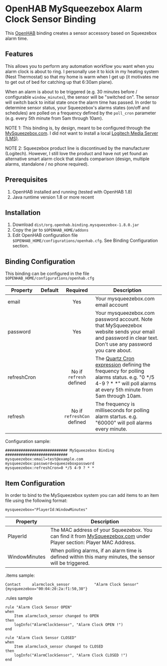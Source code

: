 # OpenHAB MySqueezebox Alarm Clock Sensor Binding

This [OpenHAB](https://www.openhab.org/) binding creates a sensor accessory based on Squeezebox alarm time.

## Features

This allows you to perform any automation workflow you want when you alarm clock is about to ring. I personally use it to kick in my heating system (Nest Thermostat) so that my home is warm when I get up (it motivates me to get out of bed for catching up that 6:30am plane).

When an alarm is about to be triggered (e.g. 30 minutes before / configurable `window_minutes`), the sensor will be "switched on". The sensor will switch back to initial state once the alarm time has passed. 
In order to determine sensor status, your Squeezebox's alarms states (on/off and schedules) are polled on a frequency defined by the `poll_cron` parameter (e.g. every 5th minute from 5am through 10am).

NOTE 1: This binding is, by design, meant to be configured through the [MySqueezebox.com](http://mysqueezebox.com). I did not want to install a local [Logitech Media Server (LMS)](https://en.wikipedia.org/wiki/Logitech_Media_Server).

NOTE 2: Squeezebox product line is discontinued by the manufacturer (Logitech). However, I still love the product and have not yet found an alternative smart alarm clock that stands comparison (design, multiple alarms, standalone / no phone required).

## Prerequisites

1. OpenHAB installed and running (tested with OpenHAB 1.8)
2. Java runtime version 1.8 or more recent

## Installation

1. Download `dist/org.openhab.binding.mysqueezebox-1.8.0.jar`
2. Copy the jar to `$OPENHAB_HOME/addons`
3. Edit OpenHAB configuration file `$OPENHAB_HOME/configurations/openhab.cfg`. See Binding Configuration section.

## Binding Configuration

This binding can be configured in the file `$OPENHAB_HOME/configurations/openhab.cfg`

|  Property  | Default | Required | Description |
|------------|---------|:--------:|-------------|
| email      |         | Yes      | Your mysqueezebox.com email account |
| password   |         | Yes      | Your mysqueezebox.com password account. Note that MySqueezebox website sends your email and password in clear text. Don't use any password you care about. |
| refreshCron|         | No if `refresh` defined | The [Quartz Cron expression](https://www.freeformatter.com/cron-expression-generator-quartz.html) defining the frequency for polling alarms status. e.g. "0 */5 4-9 ? * *" will poll alarms at every 5th minute from 5am through 10am. |
| refresh    |         | No if `refreshCon` defined | The frequency is milliseconds for polling alarm startus. e.g. "60000" will poll alarms every minute. |

Configuration sample:

```
############################ MySqueezebox Binding ############################
mysqueezebox:email=test@example.com
mysqueezebox:password=squeezeboxpassword
mysqueezebox:refreshCron=0 */5 4-9 ? * *
```

## Item Configuration

In order to bind to the MySqueezebox system you can add items to an item file using the following format:

```
mysqueezebox="PlayerId:WindowMinutes"

```

| Property | Description |
|---------------|-------------|
| PlayerId 		 | The MAC address of your Squeezebox. You can find it from [MySqueezebox.com](http://mysqueezebox.com) under Player section: Player MAC Address.|
| WindowMinutes | When polling alarms, if an alarm time is defined within this many minutes, the sensor will be triggered. |

.items sample:

```
Contact		alarmclock_sensor			"Alarm Clock Sensor"			{mysqueezebox="00:04:20:2a:f1:50,30"}
```

.rules sample

```
rule "Alarm Clock Sensor OPEN"
when
    Item alarmclock_sensor changed to OPEN
then
    logInfo("AlarmClockSensor", "Alarm Clock OPEN !")
end

rule "Alarm Clock Sensor CLOSED"
when
    Item alarmclock_sensor changed to CLOSED
then
    logInfo("AlarmClockSensor", "Alarm Clock CLOSED !")
end
```
